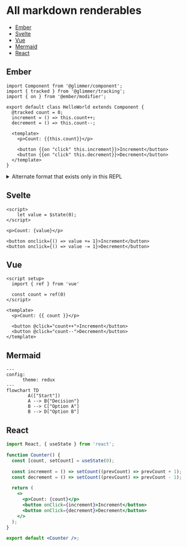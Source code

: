 # All markdown renderables 

- [Ember](#ember)
- [Svelte](#svelte)
- [Vue](#vue)
- [Mermaid](#mermaid)
- [React](#react)

## Ember


```gjs live
import Component from '@glimmer/component';
import { tracked } from '@glimmer/tracking';
import { on } from '@ember/modifier';

export default class HelloWorld extends Component {
  @tracked count = 0;
  increment = () => this.count++;
  decrement = () => this.count--;

  <template>
    <p>Count: {{this.count}}</p>

    <button {{on "click" this.increment}}>Increment</button>
    <button {{on "click" this.decrement}}>Decrement</button>
  </template>
}
```


<details><summary>Alternate format that exists only in this REPL</summary>

```hbs ember live
<ul>
  {{#each (array
    (hash href='https://emberjs.com' text='Ember home page')
    (hash href='https://github.com/nullvoxpopuli' text='My GitHub')
    (hash href='https://twitter.com/nullvoxpopuli' text='My Twitter')
  ) as |site|}}
    <li>
      <a href={{site.href}} target="_blank">{{site.text}}</a>
    </li>
  {{/each}}
</ul>
```

</details>

## Svelte

```svelte live
<script>
	let value = $state(0);
</script>

<p>Count: {value}</p>

<button onclick={() => value += 1}>Increment</button>
<button onclick={() => value -= 1}>Decrement</button>
```

## Vue

```vue live
<script setup>
  import { ref } from 'vue'

  const count = ref(0)
</script>

<template>
  <p>Count: {{ count }}</p>

  <button @click="count++">Increment</button>
  <button @click="count--">Decrement</button>
</template>
```

## Mermaid

```mermaid
---
config:
      theme: redux
---
flowchart TD
        A(["Start"])
        A --> B{"Decision"}
        B --> C["Option A"]
        B --> D["Option B"]
```

## React


```jsx react live
import React, { useState } from 'react';  

function Counter() {  
  const [count, setCount] = useState(0);  

  const increment = () => setCount((prevCount) => prevCount + 1);  
  const decrement = () => setCount((prevCount) => prevCount - 1);  

  return (  
    <>
      <p>Count: {count}</p>
      <button onClick={increment}>Increment</button>  
      <button onClick={decrement}>Decrement</button>  
    </>
  );
} 

export default <Counter />;  
```

